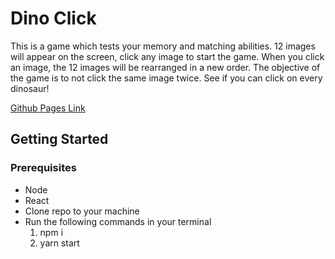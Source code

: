# Dino Click

This is a game which tests your memory and matching abilities. 12 images will appear on the screen, click any image to start the game. When you click an image, the 12 images will be rearranged in a new order. The objective of the game is to not click the same image twice. See if you can click on every dinosaur!

[Github Pages Link](http://wyattsommer.com/clicky-game)

## Getting Started

### Prerequisites
* Node
* React
* Clone repo to your machine
* Run the following commands in your terminal
    1. npm i
    2. yarn start